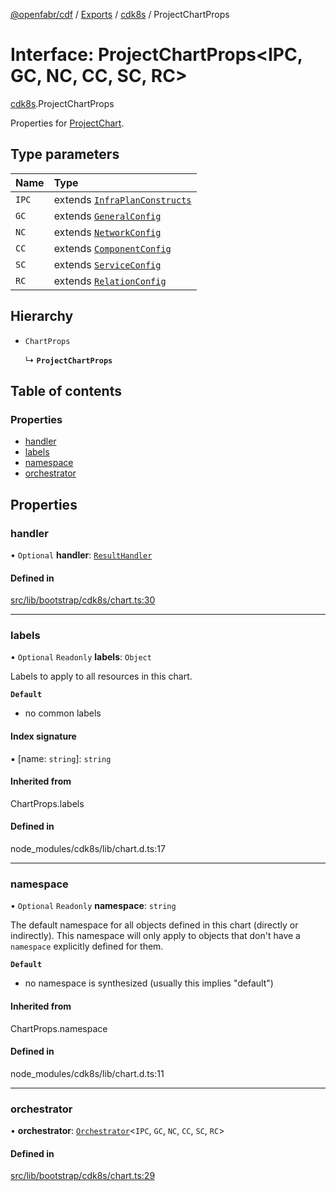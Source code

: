 [@openfabr/cdf](../README.md) / [Exports](../modules.md) / [cdk8s](../modules/cdk8s.md) / ProjectChartProps

# Interface: ProjectChartProps<IPC, GC, NC, CC, SC, RC\>

[cdk8s](../modules/cdk8s.md).ProjectChartProps

Properties for [ProjectChart](../classes/cdk8s.ProjectChart.md).

## Type parameters

| Name | Type |
| :------ | :------ |
| `IPC` | extends [`InfraPlanConstructs`](InfraPlanConstructs.md) |
| `GC` | extends [`GeneralConfig`](GeneralConfig.md) |
| `NC` | extends [`NetworkConfig`](NetworkConfig.md) |
| `CC` | extends [`ComponentConfig`](ComponentConfig.md) |
| `SC` | extends [`ServiceConfig`](ServiceConfig.md) |
| `RC` | extends [`RelationConfig`](RelationConfig.md) |

## Hierarchy

- `ChartProps`

  ↳ **`ProjectChartProps`**

## Table of contents

### Properties

- [handler](cdk8s.ProjectChartProps.md#handler)
- [labels](cdk8s.ProjectChartProps.md#labels)
- [namespace](cdk8s.ProjectChartProps.md#namespace)
- [orchestrator](cdk8s.ProjectChartProps.md#orchestrator)

## Properties

### handler

• `Optional` **handler**: [`ResultHandler`](../classes/ResultHandler.md)

#### Defined in

[src/lib/bootstrap/cdk8s/chart.ts:30](https://github.com/openfabr/cdf/blob/18ec52e/core/typescript/src/lib/bootstrap/cdk8s/chart.ts#L30)

___

### labels

• `Optional` `Readonly` **labels**: `Object`

Labels to apply to all resources in this chart.

**`Default`**

- no common labels

#### Index signature

▪ [name: `string`]: `string`

#### Inherited from

ChartProps.labels

#### Defined in

node_modules/cdk8s/lib/chart.d.ts:17

___

### namespace

• `Optional` `Readonly` **namespace**: `string`

The default namespace for all objects defined in this chart (directly or
indirectly). This namespace will only apply to objects that don't have a
`namespace` explicitly defined for them.

**`Default`**

- no namespace is synthesized (usually this implies "default")

#### Inherited from

ChartProps.namespace

#### Defined in

node_modules/cdk8s/lib/chart.d.ts:11

___

### orchestrator

• **orchestrator**: [`Orchestrator`](../classes/Orchestrator.md)<`IPC`, `GC`, `NC`, `CC`, `SC`, `RC`\>

#### Defined in

[src/lib/bootstrap/cdk8s/chart.ts:29](https://github.com/openfabr/cdf/blob/18ec52e/core/typescript/src/lib/bootstrap/cdk8s/chart.ts#L29)
